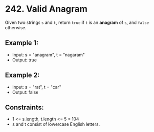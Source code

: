# 242. Valid Anagram

Given two strings `s` and `t`, return `true` if `t` is an **anagram** of `s`, and `false` otherwise.

## Example 1:

- Input: s = "anagram", t = "nagaram"
- Output: true

## Example 2:

- Input: s = "rat", t = "car"
- Output: false

## Constraints:

- 1 <= s.length, t.length <= 5 * 104
- s and t consist of lowercase English letters.
